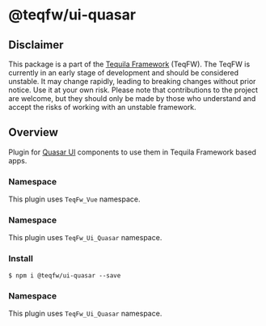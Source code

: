 # @teqfw/ui-quasar

## Disclaimer

This package is a part of the [Tequila Framework](https://flancer32.com/what-is-teqfw-f84ab4c66abf) (TeqFW). The TeqFW
is currently in an early stage of development and should be considered unstable. It may change rapidly, leading to
breaking changes without prior notice. Use it at your own risk. Please note that contributions to the project are
welcome, but they should only be made by those who understand and accept the risks of working with an unstable
framework.

## Overview

Plugin for [Quasar UI](https://quasar.dev/) components to use them in Tequila Framework based apps.

### Namespace

This plugin uses `TeqFw_Vue` namespace.

### Namespace

This plugin uses `TeqFw_Ui_Quasar` namespace.

### Install

```shell
$ npm i @teqfw/ui-quasar --save 
```

### Namespace

This plugin uses `TeqFw_Ui_Quasar` namespace.
